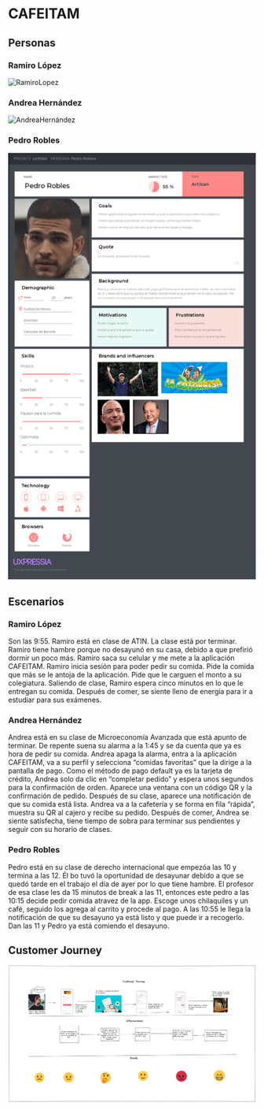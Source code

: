 # CAFEITAM 

## Personas
### Ramiro López
![RamiroLopez ](https://user-images.githubusercontent.com/47927104/161279276-97546653-7188-4c6f-9fcf-baffdb706106.png)
### Andrea Hernández
![AndreaHernández](https://user-images.githubusercontent.com/69361149/161280762-bf74cf20-e13e-48ea-aa13-87456e270052.png)
### Pedro Robles
![PedroRobles](https://github.com/179786-moises/ExaIM/blob/main/P2.0.png)
## Escenarios
### Ramiro López
Son las 9:55. Ramiro está en clase de ATIN. La clase está por terminar. Ramiro tiene hambre porque no desayunó en su casa, debido a que prefirió dormir un poco más. Ramiro saca su celular y me mete a la aplicación CAFEITAM. Ramiro inicia sesión para poder pedir su comida. Pide la comida que más se le antoja de la aplicación. Pide que le carguen el monto a su colegiatura. Saliendo de clase, Ramiro espera cinco minutos en lo que le entregan su comida. Después de comer, se siente lleno de energía para ir a estudiar para sus exámenes.   
### Andrea Hernández
Andrea está en su clase de Microeconomía Avanzada que está apunto de terminar. De repente suena su alarma a la 1:45 y se da cuenta que ya es hora de pedir su comida. Andrea apaga la alarma, entra a la aplicación CAFEITAM, va a su perfil y selecciona “comidas favoritas” que la dirige a la pantalla de pago. Como el método de pago default ya es la tarjeta de crédito, Andrea solo da clic en “completar pedido” y espera unos segundos para la confirmación de orden. Aparece una ventana con un código QR y la confirmación de pedido. Después de su clase, aparece una notificación de que su comida está lista. Andrea va a la cafetería y se forma en fila “rápida”, muestra su QR al cajero y recibe su pedido. Después de comer, Andrea se siente satisfecha, tiene tiempo de sobra para terminar sus pendientes y seguir con su horario de clases.
### Pedro Robles
Pedro está en su clase de derecho internacional que empezóa las 10 y termina a las 12. Él bo tuvó la oportunidad de desayunar debido a que se quedó tarde en el trabajo el día de ayer por lo que tiene hambre. El profesor de esa clase les da 15 minutos de break a las 11, entonces este pedro a las 10:15 decide pedir comida atravez de la app. Escoge unos chilaquiles y un café, seguido los agrega al carrito y procede al pago. A las 10:55 le llega la notificación de que su desayuno ya está listo y que puede ir a recogerlo. Dan las 11 y Pedro ya está comiendo el desayuno.

## Customer Journey

![Customer Journey](./pics/customerJourney.png)

